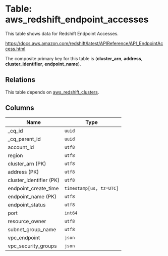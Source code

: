 # Table: aws_redshift_endpoint_accesses

This table shows data for Redshift Endpoint Accesses.

https://docs.aws.amazon.com/redshift/latest/APIReference/API_EndpointAccess.html

The composite primary key for this table is (**cluster_arn**, **address**, **cluster_identifier**, **endpoint_name**).

## Relations

This table depends on [aws_redshift_clusters](aws_redshift_clusters.md).

## Columns

| Name          | Type          |
| ------------- | ------------- |
|_cq_id|`uuid`|
|_cq_parent_id|`uuid`|
|account_id|`utf8`|
|region|`utf8`|
|cluster_arn (PK)|`utf8`|
|address (PK)|`utf8`|
|cluster_identifier (PK)|`utf8`|
|endpoint_create_time|`timestamp[us, tz=UTC]`|
|endpoint_name (PK)|`utf8`|
|endpoint_status|`utf8`|
|port|`int64`|
|resource_owner|`utf8`|
|subnet_group_name|`utf8`|
|vpc_endpoint|`json`|
|vpc_security_groups|`json`|